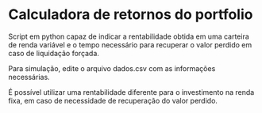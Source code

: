 # Calculadora de retornos do portfolio
Script em python capaz de indicar a rentabilidade obtida em uma carteira de renda variável e o tempo necessário para recuperar o valor perdido em caso de liquidação forçada.

Para simulação, edite o arquivo dados.csv com as informações necessárias.

É possível utilizar uma rentabilidade diferente para o investimento na renda fixa, em caso de necessidade de recuperação do valor perdido. 
